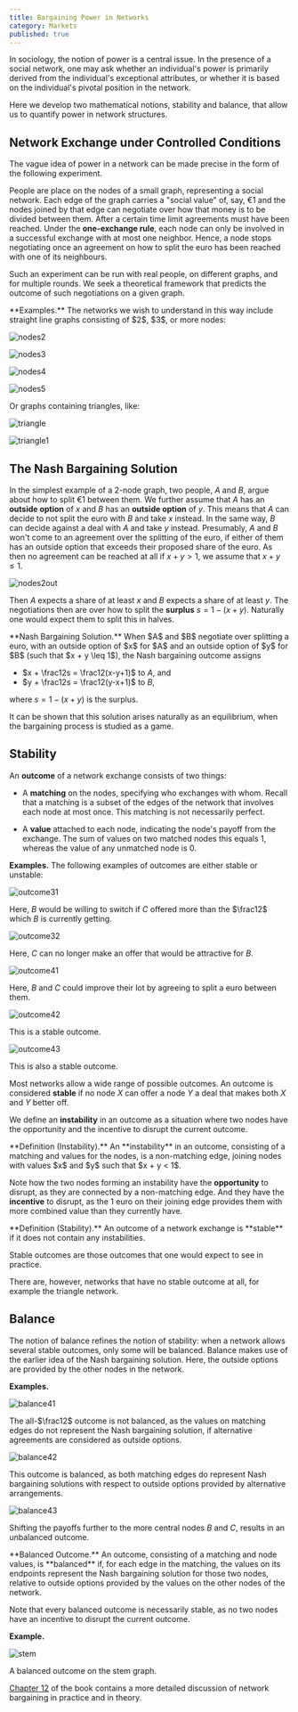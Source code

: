 ```yaml
---
title: Bargaining Power in Networks
category: Markets
published: true
---
```


In sociology, the notion of power is a central issue.
In the presence of a social network, one may ask
whether an individual's power is primarily
derived from the individual's exceptional attributes,
or whether it is based on the individual's pivotal
position in the network.

Here we develop two mathematical notions, stability
and balance, that allow us to
quantify power in network structures.

## Network Exchange under Controlled Conditions

The vague idea of power in a network can be made precise in
the form of the following experiment.

People are place on the nodes of a small graph, representing a social
network.  Each edge of the graph carries a "social value" of, say,
&euro;1 and the nodes joined by that edge can negotiate over how that
money is to be divided between them.
After a certain time limit agreements must have been reached.
Under the **one-exchange rule**, each node can only  be involved in
a successful exchange with at most one neighbor.
Hence, a node stops negotiating once an agreement on
how to split the euro has been reached with one of its neighbours.

Such an experiment can be run with real people, on different
graphs, and for multiple rounds.  We seek a theoretical framework
that predicts the outcome of such negotiations on a given graph.

<div class="example" markdown="1">
**Examples.**
The networks we wish to understand in this way include
straight line graphs consisting of $2$, $3$, or more nodes:

![nodes2]

![nodes3]

![nodes4]

![nodes5]

Or graphs containing triangles, like:

![triangle]

![triangle1]

</div>


## The Nash Bargaining Solution

In the simplest example of a $2$-node graph, two people, $A$ and $B$,
argue about how to split &euro;1 between them.  We further assume that
$A$ has an **outside option** of $x$ and $B$ has an **outside option** of
$y$.  This means that $A$ can decide to not split the euro with $B$
and take $x$ instead.  In the same way, $B$ can decide against a deal
with $A$ and take $y$ instead.  Presumably, $A$ and $B$ won't come to
an agreement over the splitting of the euro, if either of them has an
outside option that exceeds their proposed share of the euro.  As then
no agreement can be reached at all if $x + y > 1$, we assume that $x + y \leq 1$.

![nodes2out]

Then $A$ expects a share of at least $x$
and $B$ expects a share of at least $y$.
The negotiations then are over how to split the
**surplus** $s = 1 - (x + y)$.
Naturally one would expect them to split this in halves.

<div class="note" markdown="1">
**Nash Bargaining Solution.**
When $A$ and $B$ negotiate over splitting a euro,
with an outside option of $x$ for $A$ and an outside option
of $y$ for $B$ (such that $x + y \leq 1$),
the Nash bargaining outcome assigns

* $x + \frac12s = \frac12(x-y+1)$ to $A$, and
* $y + \frac12s = \frac12(y-x+1)$ to $B$,

where $s = 1 - (x + y)$ is the surplus.
</div>

It can be shown that this solution arises
naturally as an equilibrium, when the bargaining process
is studied as a game.

## Stability

An **outcome** of a network exchange consists of two things:

* A **matching** on the nodes, specifying who exchanges with whom.
Recall that a matching is a subset of the edges of the network that
involves each node at most once.  This matching is not necessarily
perfect.

* A **value** attached to each node, indicating
the node's payoff from the exchange.
The sum of values on two matched nodes this equals $1$,
whereas the value of any unmatched node is $0$.

**Examples.**  The following examples of outcomes are
either stable or unstable:

![outcome31]

Here, $B$ would be willing to switch if $C$ offered more than the $\frac12$
which $B$ is currently getting.

![outcome32]

Here, $C$ can no longer make an offer that would be attractive for $B$.

![outcome41]

Here, $B$ and $C$ could improve their lot by
agreeing to split a euro between them.

![outcome42]

This is a stable outcome.

![outcome43]

This is also a stable outcome.

Most networks allow a wide range of possible outcomes.
An outcome is considered **stable**
if no node $X$ can offer a node $Y$  a deal that makes both
$X$ and $Y$ better off.

We define an **instability** in an outcome
as a situation where two nodes have the opportunity
and the incentive to disrupt the current outcome.

<div class="note" markdown="1">
**Definition (Instability).**
An **instability** in an outcome, consisting of
a matching and values for the nodes,
is a non-matching edge, joining nodes with values
$x$ and $y$ such that $x + y < 1$.
</div>

Note how the two nodes forming an instability
have the **opportunity** to disrupt, as they are connected by a non-matching edge.
And they have the **incentive** to disrupt, as the 1 euro on
their joining edge provides them with more combined value than
they currently have.

<div class="note" markdown="1">
**Definition (Stability).**
An outcome of a network exchange is **stable** if
it does not contain any instabilities.
</div>

Stable outcomes are those outcomes that one would expect to see in practice.

There are, however, networks that have no stable outcome at all,
for example the triangle network.

## Balance

The notion of balance refines the notion of stability:
when a network allows several stable outcomes,
only some will be balanced.  Balance makes use of
the earlier idea of the Nash bargaining solution.
Here, the outside options are provided by the
other nodes in the network.

**Examples.**

![balance41]

The all-$\frac12$ outcome is not balanced,
as the values on matching edges do not represent
the Nash bargaining solution, if alternative
agreements are considered as outside options.

![balance42]

This outcome is balanced, as both matching edges
do represent Nash bargaining solutions with respect
to outside options provided by alternative arrangements.

![balance43]

Shifting the payoffs further to the more central nodes $B$ and $C$,
results in an unbalanced outcome.

<div class="note" markdown="1">
**Balanced Outcome.**
An outcome, consisting of
a matching and node values,
is **balanced** if, for each edge
in the matching, the values on its endpoints
represent the Nash bargaining solution
for those two nodes, relative to
outside options provided by 
the values on the other nodes
of the network.
</div>

Note that every balanced outcome is necessarily stable,
as no two nodes have an incentive to disrupt
the current outcome.

**Example.**

![stem]

A balanced outcome on the stem graph.

[Chapter 12] of the book contains a more detailed
discussion of network bargaining in practice and in theory.

[nodes2]: /images/nodes2.png
[nodes3]: /images/nodes3.png
[nodes4]: /images/nodes4.png
[nodes5]: /images/nodes5.png
[triangle]: /images/triangle.png
[triangle1]: /images/triangle1.png
[nodes2out]: /images/nodes2out.png
[outcome31]: /images/outcome31.png
[outcome32]: /images/outcome32.png
[outcome41]: /images/outcome41.png
[outcome42]: /images/outcome42.png
[outcome43]: /images/outcome43.png
[balance41]: /images/balance41.png
[balance42]: /images/balance42.png
[balance43]: /images/balance43.png
[stem]: /images/stem.png
[Chapter 12]: https://www.cs.cornell.edu/home/kleinber/networks-book/networks-book-ch12.pdf
